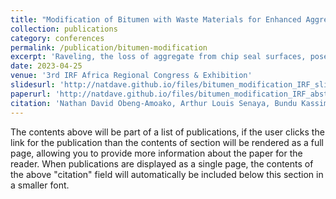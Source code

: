 ```yaml
---
title: "Modification of Bitumen with Waste Materials for Enhanced Aggregate Retention in Surface-Dressed Roads"
collection: publications
category: conferences
permalink: /publication/bitumen-modification
excerpt: 'Raveling, the loss of aggregate from chip seal surfaces, poses significant maintenance challenges and economic burdens for road agencies, especially in developing countries. This study explored the use of locally available waste materials, such as ground-tire rubber (GTR), as sustainable bitumen modifiers to mitigate raveling, finding that GTR-modified bitumen significantly reduces aggregate loss under adverse conditions, making it a viable alternative for improving chip seal performance.'
date: 2023-04-25
venue: '3rd IRF Africa Regional Congress & Exhibition'
slidesurl: 'http://natdave.github.io/files/bitumen_modification_IRF_slides.pdf'
paperurl: 'http://natdave.github.io/files/bitumen_modification_IRF_abstract.pdf'
citation: 'Nathan David Obeng-Amoako, Arthur Louis Senaya, Bundu Kassim, Francisca Owusu-Ansah, Eugene Damoah, Santus Worclachie, and Kenneth A. Tutu. (April 2023). &quot;Modification of Bitumen with Waste Materials for Enhanced Aggregate Retention in Surface-Dressed Roads.&quot; <i>3rd IRF Africa Regional Congress & Exhibition</i>: Accra, Ghana'
---
```


The contents above will be part of a list of publications, if the user clicks the link for the publication than the contents of section will be rendered as a full page, allowing you to provide more information about the paper for the reader. When publications are displayed as a single page, the contents of the above "citation" field will automatically be included below this section in a smaller font.
